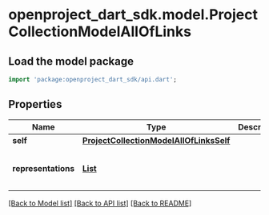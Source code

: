 # openproject_dart_sdk.model.ProjectCollectionModelAllOfLinks

## Load the model package
```dart
import 'package:openproject_dart_sdk/api.dart';
```

## Properties
Name | Type | Description | Notes
------------ | ------------- | ------------- | -------------
**self** | [**ProjectCollectionModelAllOfLinksSelf**](ProjectCollectionModelAllOfLinksSelf.md) |  | 
**representations** | [**List<ProjectCollectionModelAllOfLinksRepresentations>**](ProjectCollectionModelAllOfLinksRepresentations.md) |  | [default to const []]

[[Back to Model list]](../README.md#documentation-for-models) [[Back to API list]](../README.md#documentation-for-api-endpoints) [[Back to README]](../README.md)


